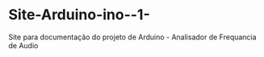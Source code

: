 # Site-Arduino-ino--1-
Site para documentação do projeto de Arduino - Analisador de Frequancia de Audio
